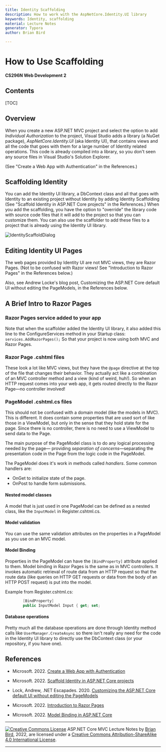 ```yaml
---
title: Identity Scaffolding
description: How to work with the AspNetCore.Identity.UI library
keywords: Identity, scaffolding
material: Lecture Notes
generator: Typora
author: Brian Bird

---
```


# How to Use Scaffolding

**CS296N Web Development 2**

## Contents

[TOC]
## Overview

When you create a new ASP.NET MVC project and select the option to add *Individual Authorization* to the project, Visual Studio adds a library (a NuGet package), *AspNetCore.Identity.UI* (aka Identity UI), that contains views and all the code that goes with them for a large number of Identity related operations. This code is already compiled into a library, so you don't seen any source files in Visual Studio's Solution Explorer.

(See "Create a Web App with Authentication" in the References.)

## Scaffolding Identity

You can add the Identity UI library, a DbContext class and all that goes with Identity to an existing project without Identity by adding Identity Scaffolding (See "Scaffold Identity in ASP.NET Core projects" in the References.) When you add the scaffolding, you have the option to "override" the library code with source code files that it will add to the project so that you can customize them. You can also use the scaffolder to add these files to a project that is already using the Identity UI library.

![IdentityScaffoldDialog](D:\Repos\CS296N-CourseMaterials\LectureNotes\Images\IdentityScaffoldDialog.png)



## Editing Identity UI Pages

The web pages provided by Identity UI are not MVC views, they are Razor Pages. (Not to be confused with Razor views! See "Introduction to Razor Pages" in the References below.)

Also, see Andrew Locke's blog post, Customizing the ASP.NET Core default UI without editing the PageModels, in the References below.
## A Brief Intro to Razor Pages

### Razor Pages service added to your app

Note that when the scaffolder added the Identity UI library, it also added this line to the ConfigureServices method in your Startup class: `services.AddRazorPages();` So that your project is now using both MVC and Razor Pages.

### Razor Page .cshtml files

These look a lot like MVC views, but they have the `@page` directive at the top of the file that changes their behavior. They actually act like a combination of an MVC controller method and a view (kind of weird, huh!). So when an HTTP request comes into your web app, it gets routed directly to the Razor Page&mdash;no controller involved!

### PageModel .cshtml.cs files

This should not be confused with a domain model (like the models in MVC). This is different. It does contain some properties that are used sort of like those in a ViewModel, but only in the sense that they hold state for the page. Since there is no controller, there is no need to use a ViewModel to send data to the Page. 

The main purpose of the PageModel class is to do any logical processing needed by the page&mdash; providing *separation of concerns*&mdash;separating the presentation code in the Page from the logic code in the PageModel.

The PageModel does it's work in methods called *handlers*. Some common handlers are:

- OnGet to initialize state of the page.
- OnPost to handle form submissions.

#### Nested model classes

A model that is just used in one PageModel can be defined as a nested class, like the `InputModel` in Register.cshtml.cs.

#### Model validation

You can use the same validation attributes on the properties in a PageModel as you use on an MVC model. 

#### Model Binding

Properties in the PageModel can have the `[BindProperty]` attribute applied to them. Model binding in Razor Pages is the same as in MVC controllers. It invokes automatic retrieval of route data from an HTTP request so that the route data (like queries on HTTP GET requests or data from the body of an HTTP POST request) is put into the model. 

Example from Register.cshtml.cs:

```c#
        [BindProperty]
        public InputModel Input { get; set;
```

#### Database operations

Pretty much all the database operations are done through Identity method calls like `UserManager.CreateAsync` so there isn't really any need for the code in the Identity UI library to directly use the DbContext class (or your repository, if you have one). 

## References

- Microsoft. 2022. [Create a Web App with Authentication](https://docs.microsoft.com/en-us/aspnet/core/security/authentication/identity?view=aspnetcore-5.0&tabs=visual-studio#create-a-web-app-with-authentication-1)

- Microsoft. 2022. [Scaffold Identity in ASP.NET Core projects](https://docs.microsoft.com/en-us/aspnet/core/security/authentication/scaffold-identity?view=aspnetcore-5.0&tabs=visual-studio)

- Lock, Andrew, .NET Escapades. 2020. [Customizing the ASP.NET Core default UI without editing the PageModels](https://andrewlock.net/customising-aspnetcore-identity-without-editing-the-pagemodel/) 

- Microsoft. 2022. [Introduction to Razor Pages](https://docs.microsoft.com/en-us/aspnet/core/razor-pages/?view=aspnetcore-5.0&tabs=visual-studio#razor-pages-1)

- MIcrosoft. 2022. [Model Binding in ASP.NET Core](https://docs.microsoft.com/en-us/aspnet/core/mvc/models/model-binding?view=aspnetcore-5.0)

  

------

[![Creative Commons License](https://i.creativecommons.org/l/by-sa/4.0/88x31.png)](http://creativecommons.org/licenses/by-sa/4.0/) 
​ASP.NET Core MVC Lecture Notes by [Brian Bird](https://profbird.dev), <time>2022</time>, are licensed under a [Creative Commons Attribution-ShareAlike 4.0 International License](http://creativecommons.org/licenses/by-sa/4.0/). 

------